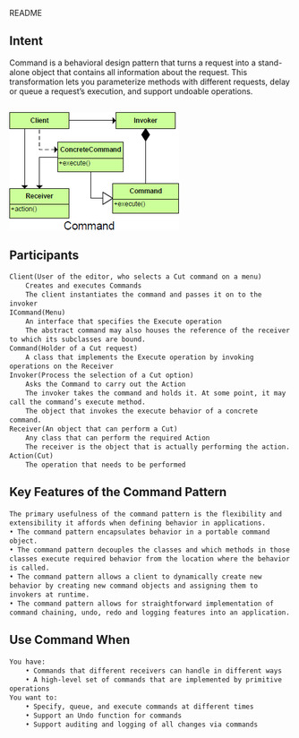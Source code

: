 README

## Intent ##

Command is a behavioral design pattern that turns a request into a stand-alone object that contains all information about the request. This transformation lets you parameterize methods with different requests, delay or queue a request’s execution, and support undoable operations.

##

![alt text](./Images/Command-1.md.png "Command")

## Participants ##

	Client(User of the editor, who selects a Cut command on a menu)
		Creates and executes Commands
		The client instantiates the command and passes it on to the invoker
	ICommand(Menu)
		An interface that specifies the Execute operation
		The abstract command may also houses the reference of the receiver to which its subclasses are bound.
	Command(Holder of a Cut request)
		A class that implements the Execute operation by invoking operations on the	Receiver
	Invoker(Process the selection of a Cut option)
		Asks the Command to carry out the Action
		The invoker takes the command and holds it.	At some point, it may call the command’s execute method.
		The object that invokes the execute behavior of a concrete command.
	Receiver(An object that can perform a Cut)
		Any class that can perform the required Action
		The receiver is the object that is actually performing the action.
	Action(Cut)
		The operation that needs to be performed

## Key Features of the Command Pattern

	The primary usefulness of the command pattern is the flexibility and extensibility it affords when defining behavior in applications.
	• The command pattern encapsulates behavior in a portable command object.
	• The command pattern decouples the classes and which methods in those classes execute required behavior from the location where the behavior is called.
	• The command pattern allows a client to dynamically create new behavior by creating new command objects and assigning them to invokers at runtime.
	• The command pattern allows for straightforward implementation of command chaining, undo, redo and logging features into an application.

## Use Command When ##

	You have:
		• Commands that different receivers can handle in different ways
		• A high-level set of commands that are implemented by primitive operations
	You want to:
		• Specify, queue, and execute commands at different times
		• Support an Undo function for commands
		• Support auditing and logging of all changes via commands
